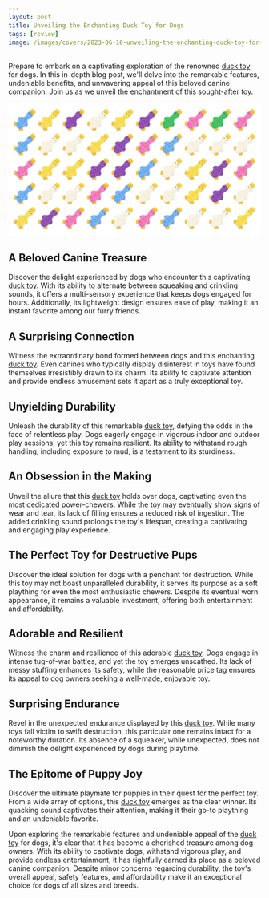 ```yaml
---
layout: post
title: Unveiling the Enchanting Duck Toy for Dogs
tags: [review]
image: /images/covers/2023-06-16-unveiling-the-enchanting-duck-toy-for-dogs.png
---
```


Prepare to embark on a captivating exploration of the renowned [duck toy](https://www.amazon.com/dp/B09BBM5CX8/?tag=tag=puppysnuggles-20) for dogs. In this in-depth blog post, we'll delve into the remarkable features, undeniable benefits, and unwavering appeal of this beloved canine companion. Join us as we unveil the enchantment of this sought-after toy.

[![many duck toys in a row](/images/covers/2023-06-16-unveiling-the-enchanting-duck-toy-for-dogs.png)](https://www.amazon.com/dp/B09BBM5CX8/?tag=tag=puppysnuggles-20)

## A Beloved Canine Treasure

Discover the delight experienced by dogs who encounter this captivating [duck toy](https://www.amazon.com/dp/B09BBM5CX8/?tag=tag=puppysnuggles-20). With its ability to alternate between squeaking and crinkling sounds, it offers a multi-sensory experience that keeps dogs engaged for hours. Additionally, its lightweight design ensures ease of play, making it an instant favorite among our furry friends.

## A Surprising Connection

Witness the extraordinary bond formed between dogs and this enchanting [duck toy](https://www.amazon.com/dp/B09BBM5CX8/?tag=tag=puppysnuggles-20). Even canines who typically display disinterest in toys have found themselves irresistibly drawn to its charm. Its ability to captivate attention and provide endless amusement sets it apart as a truly exceptional toy.

## Unyielding Durability

Unleash the durability of this remarkable [duck toy](https://www.amazon.com/dp/B09BBM5CX8/?tag=tag=puppysnuggles-20), defying the odds in the face of relentless play. Dogs eagerly engage in vigorous indoor and outdoor play sessions, yet this toy remains resilient. Its ability to withstand rough handling, including exposure to mud, is a testament to its sturdiness.

## An Obsession in the Making

Unveil the allure that this [duck toy](https://www.amazon.com/dp/B09BBM5CX8/?tag=tag=puppysnuggles-20) holds over dogs, captivating even the most dedicated power-chewers. While the toy may eventually show signs of wear and tear, its lack of filling ensures a reduced risk of ingestion. The added crinkling sound prolongs the toy's lifespan, creating a captivating and engaging play experience.

## The Perfect Toy for Destructive Pups

Discover the ideal solution for dogs with a penchant for destruction. While this toy may not boast unparalleled durability, it serves its purpose as a soft plaything for even the most enthusiastic chewers. Despite its eventual worn appearance, it remains a valuable investment, offering both entertainment and affordability.

## Adorable and Resilient

Witness the charm and resilience of this adorable [duck toy](https://www.amazon.com/dp/B09BBM5CX8/?tag=tag=puppysnuggles-20). Dogs engage in intense tug-of-war battles, and yet the toy emerges unscathed. Its lack of messy stuffing enhances its safety, while the reasonable price tag ensures its appeal to dog owners seeking a well-made, enjoyable toy.

## Surprising Endurance

Revel in the unexpected endurance displayed by this [duck toy](https://www.amazon.com/dp/B09BBM5CX8/?tag=tag=puppysnuggles-20). While many toys fall victim to swift destruction, this particular one remains intact for a noteworthy duration. Its absence of a squeaker, while unexpected, does not diminish the delight experienced by dogs during playtime.

## The Epitome of Puppy Joy

Discover the ultimate playmate for puppies in their quest for the perfect toy. From a wide array of options, this [duck toy](https://www.amazon.com/dp/B09BBM5CX8/?tag=tag=puppysnuggles-20) emerges as the clear winner. Its quacking sound captivates their attention, making it their go-to plaything and an undeniable favorite.

Upon exploring the remarkable features and undeniable appeal of the [duck toy](https://www.amazon.com/dp/B09BBM5CX8/?tag=tag=puppysnuggles-20) for dogs, it's clear that it has become a cherished treasure among dog owners. With its ability to captivate dogs, withstand vigorous play, and provide endless entertainment, it has rightfully earned its place as a beloved canine companion. Despite minor concerns regarding durability, the toy's overall appeal, safety features, and affordability make it an exceptional choice for dogs of all sizes and breeds.